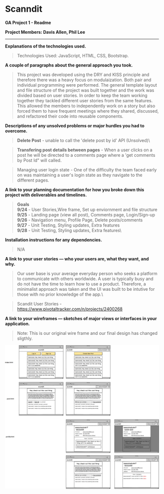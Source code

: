 
# Scanndit

**GA Project 1 - Readme**

**Project Members: Davis Allen, Phil Lee**

---

**Explanations of the technologies used.**

>Technologies Used: JavaScript, HTML, CSS, Bootstrap.

**A couple of paragraphs about the general approach you took.**

> This project was developed using the DRY and KISS principle and therefore there was a heavy focus on modulaization. Both pair and individual programming were performed. The general template layout and file structure of the project was built together and the work was divided based on user stories. In order to keep the team working together they tackled different user stories from the same features. This allowed the members to independently work on a story but also forced them to have frequent meetings where they shared, discussed, and refactored their code into reusable components.


**Descriptions of any unsolved problems or major hurdles you had to overcome.**

> **Delete Post** - unable to call the 'delete post by id' API (Unsolved)\

> **Transfering post details between pages** - When a user clicks on a post he will be directed to a comments page where a 'get comments by Post Id" will called.

> Managing user login state - One of the difficulty the team faced early on was maintaining a user's login state as they navigate to the different pages.


**A link to your planning documentation for how you broke down this project with deliverables and timelines.**

> **Goals**\
    **9/24** - User Stories,Wire frame, Set up enviornment and file structure\
    **9/25** - Landing page (view all post), Comments page, Login/Sign-up\
    **9/26** - Navigation menu, Profile Page, Delete posts/comments \
    **9/27** - Unit Testing, Styling updates, Extra features\
    **9/28** - Unit Testing, Styling updates, Extra features\

**Installation instructions for any dependencies.**

> N/A

**A link to your user stories — who your users are, what they want, and why.**

> Our user base is your average everyday person who seeks a platform to communicate with others worldwide. A user is typically busy and do not have the time to learn how to use a product. Therefore, a minimalist approach was taken and the UI was built to be intutive for those with no prior knowledge of the app.\

>Scandit User Stories - https://www.pivotaltracker.com/n/projects/2400268

**A link to your wireframes — sketches of major views or interfaces in your application.**

> Note: This is our original wire frame and our final design has changed sligthly.

![](Scanndit_Wire_Frame.png)
